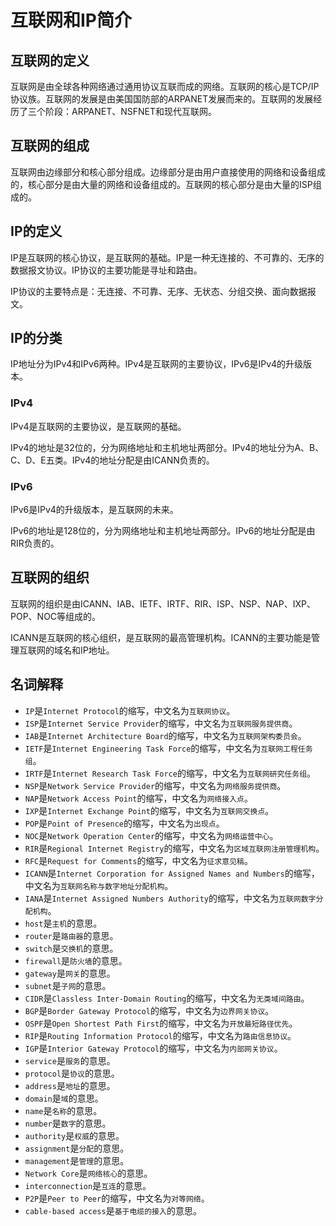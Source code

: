 # 互联网和IP简介

## 互联网的定义

互联网是由全球各种网络通过通用协议互联而成的网络。互联网的核心是TCP/IP协议族。互联网的发展是由美国国防部的ARPANET发展而来的。互联网的发展经历了三个阶段：ARPANET、NSFNET和现代互联网。

## 互联网的组成

互联网由边缘部分和核心部分组成。边缘部分是由用户直接使用的网络和设备组成的，核心部分是由大量的网络和设备组成的。互联网的核心部分是由大量的ISP组成的。


## IP的定义

IP是互联网的核心协议，是互联网的基础。IP是一种无连接的、不可靠的、无序的数据报文协议。IP协议的主要功能是寻址和路由。

IP协议的主要特点是：无连接、不可靠、无序、无状态、分组交换、面向数据报文。

## IP的分类

IP地址分为IPv4和IPv6两种。IPv4是互联网的主要协议，IPv6是IPv4的升级版本。

### IPv4

IPv4是互联网的主要协议，是互联网的基础。

IPv4的地址是32位的，分为网络地址和主机地址两部分。IPv4的地址分为A、B、C、D、E五类。IPv4的地址分配是由ICANN负责的。

### IPv6

IPv6是IPv4的升级版本，是互联网的未来。

IPv6的地址是128位的，分为网络地址和主机地址两部分。IPv6的地址分配是由RIR负责的。

## 互联网的组织

互联网的组织是由ICANN、IAB、IETF、IRTF、RIR、ISP、NSP、NAP、IXP、POP、NOC等组成的。

ICANN是互联网的核心组织，是互联网的最高管理机构。ICANN的主要功能是管理互联网的域名和IP地址。
## 名词解释

- `IP`是`Internet Protocol`的缩写，中文名为`互联网协议`。
- `ISP`是`Internet Service Provider`的缩写，中文名为`互联网服务提供商`。
- `IAB`是`Internet Architecture Board`的缩写，中文名为`互联网架构委员会`。
- `IETF`是`Internet Engineering Task Force`的缩写，中文名为`互联网工程任务组`。
- `IRTF`是`Internet Research Task Force`的缩写，中文名为`互联网研究任务组`。
- `NSP`是`Network Service Provider`的缩写，中文名为`网络服务提供商`。
- `NAP`是`Network Access Point`的缩写，中文名为`网络接入点`。
- `IXP`是`Internet Exchange Point`的缩写，中文名为`互联网交换点`。
- `POP`是`Point of Presence`的缩写，中文名为`出现点`。
- `NOC`是`Network Operation Center`的缩写，中文名为`网络运营中心`。
- `RIR`是`Regional Internet Registry`的缩写，中文名为`区域互联网注册管理机构`。
- `RFC`是`Request for Comments`的缩写，中文名为`征求意见稿`。
- `ICANN`是`Internet Corporation for Assigned Names and Numbers`的缩写，中文名为`互联网名称与数字地址分配机构`。
- `IANA`是`Internet Assigned Numbers Authority`的缩写，中文名为`互联网数字分配机构`。
- `host`是`主机`的意思。
- `router`是`路由器`的意思。
- `switch`是`交换机`的意思。
- `firewall`是`防火墙`的意思。
- `gateway`是`网关`的意思。
- `subnet`是`子网`的意思。
- `CIDR`是`Classless Inter-Domain Routing`的缩写，中文名为`无类域间路由`。
- `BGP`是`Border Gateway Protocol`的缩写，中文名为`边界网关协议`。
- `OSPF`是`Open Shortest Path First`的缩写，中文名为`开放最短路径优先`。
- `RIP`是`Routing Information Protocol`的缩写，中文名为`路由信息协议`。
- `IGP`是`Interior Gateway Protocol`的缩写，中文名为`内部网关协议`。
- `service`是`服务`的意思。
- `protocol`是`协议`的意思。
- `address`是`地址`的意思。
- `domain`是`域`的意思。
- `name`是`名称`的意思。
- `number`是`数字`的意思。
- `authority`是`权威`的意思。
- `assignment`是`分配`的意思。
- `management`是`管理`的意思。
- `Network Core`是`网络核心`的意思。
- `interconnection`是`互连`的意思。
- `P2P`是`Peer to Peer`的缩写，中文名为`对等网络`。
- `cable-based access`是`基于电缆的接入`的意思。